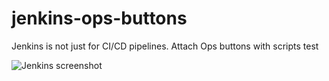 # jenkins-ops-buttons
Jenkins is not just for CI/CD pipelines. Attach Ops buttons with scripts test

![Jenkins screenshot](https://itforge.uk/img/jenkins-screenshot.png)
